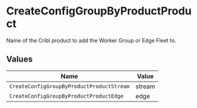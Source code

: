 # CreateConfigGroupByProductProduct

Name of the Cribl product to add the Worker Group or Edge Fleet to.


## Values

| Name                                      | Value                                     |
| ----------------------------------------- | ----------------------------------------- |
| `CreateConfigGroupByProductProductStream` | stream                                    |
| `CreateConfigGroupByProductProductEdge`   | edge                                      |